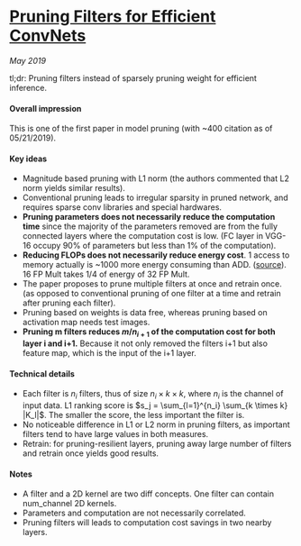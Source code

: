 # [Pruning Filters for Efficient ConvNets](https://arxiv.org/pdf/1608.08710.pdf) 

_May 2019_

tl;dr: Pruning filters instead of sparsely pruning weight for efficient inference.

#### Overall impression
This is one of the first paper in model pruning (with ~400 citation as of 05/21/2019).

#### Key ideas
- Magnitude based pruning with L1 norm (the authors commented that L2 norm yields similar results).
- Conventional pruning leads to irregular sparsity in pruned network, and requires  sparse conv libraries and special hardwares.
- **Pruning parameters does not necessarily reduce the computation time** since the majority of the parameters removed are from the fully connected layers where the computation cost is low. (FC layer in VGG-16 occupy 90% of parameters but less than 1% of the computation).
- **Reducing FLOPs does not necessarily reduce energy cost**. 1 access to memory actually is ~1000 more energy consuming than ADD. ([source](https://youtu.be/eZdOkDtYMoo?t=223)). 16 FP Mult takes 1/4 of energy of 32 FP Mult.
- The paper proposes to prune multiple filters at once and retrain once. (as opposed to conventional pruning of one filter at a time and retrain after pruning each filter).
- Pruning based on weights is data free, whereas pruning based on activation map needs test images. 
- **Pruning m filters reduces $m/n_{i+1}$ of the computation cost for both layer i and i+1.** Because it not only removed the filters i+1 but also feature map, which is the input of the i+1 layer.

#### Technical details
- Each filter is $n_i$ filters, thus of size $n_i \times k \times k$, where $n_i$ is the channel of input data. L1 ranking score is $s_j = \sum_{l=1}^{n_i} \sum_{k \times k} |K_l|$. The smaller the score, the less important the filter is.
- No noticeable difference in L1 or L2 norm in pruning filters, as important filters tend to have large values in both measures. 
- Retrain: for pruning-resilient layers, pruning away large number of filters and retrain once yields good results.

#### Notes
- A filter and a 2D kernel are two diff concepts. One filter can contain num_channel 2D kernels. 
- Parameters and computation are not necessarily correlated.
- Pruning filters will leads to computation cost savings in two nearby layers.

